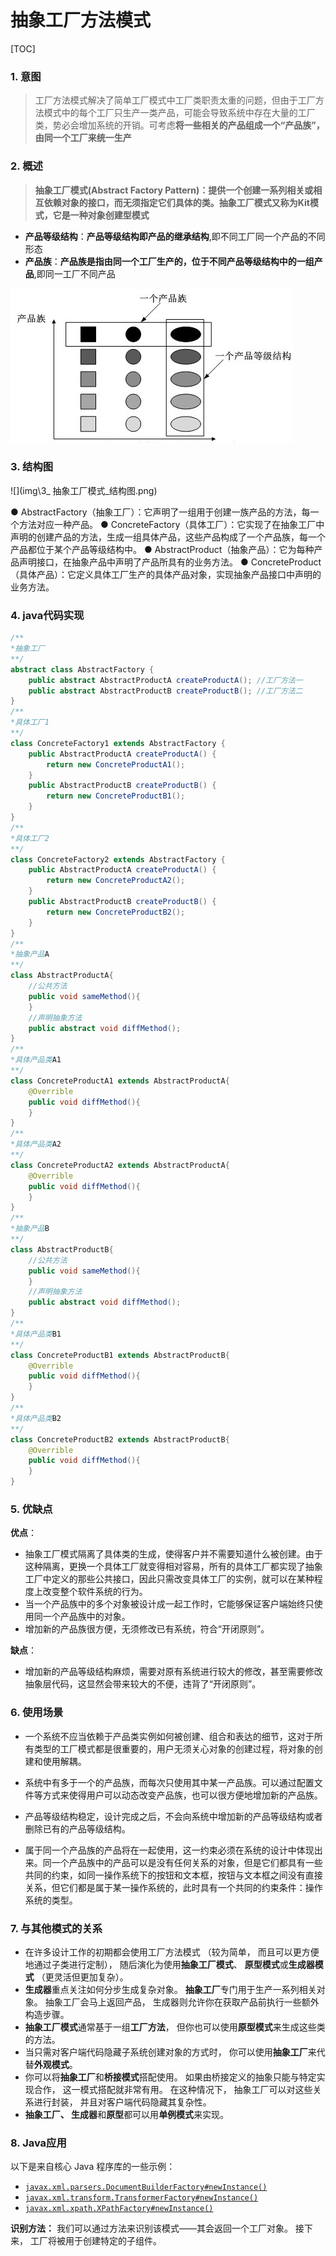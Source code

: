 # 抽象工厂方法模式

[TOC]

### 1. 意图

> 工厂方法模式解决了简单工厂模式中工厂类职责太重的问题，但由于工厂方法模式中的每个工厂只生产一类产品，可能会导致系统中存在大量的工厂类，势必会增加系统的开销。可考虑**将一些相关的产品组成一个“产品族”，由同一个工厂来统一生产**

### 2. 概述

>  **抽象工厂模式(Abstract Factory Pattern)：提供一个创建一系列相关或相互依赖对象的接口，而无须指定它们具体的类。抽象工厂模式又称为Kit模式，它是一种对象创建型模式**

- **产品等级结构**：**产品等级结构即产品的继承结构**,即不同工厂同一个产品的不同形态
- **产品族**：**产品族是指由同一个工厂生产的，位于不同产品等级结构中的一组产品**,即同一工厂不同产品

![](img\产品等级结构.jpg)

### 3. 结构图

![](img\3_ 抽象工厂模式_结构图.png)

● AbstractFactory（抽象工厂）：它声明了一组用于创建一族产品的方法，每一个方法对应一种产品。
● ConcreteFactory（具体工厂）：它实现了在抽象工厂中声明的创建产品的方法，生成一组具体产品，这些产品构成了一个产品族，每一个产品都位于某个产品等级结构中。
● AbstractProduct（抽象产品）：它为每种产品声明接口，在抽象产品中声明了产品所具有的业务方法。
● ConcreteProduct（具体产品）：它定义具体工厂生产的具体产品对象，实现抽象产品接口中声明的业务方法。

### 4. java代码实现

```java
/**
*抽象工厂
**/
abstract class AbstractFactory {
	public abstract AbstractProductA createProductA(); //工厂方法一
	public abstract AbstractProductB createProductB(); //工厂方法二
}
/**
*具体工厂1
**/
class ConcreteFactory1 extends AbstractFactory {
    public AbstractProductA createProductA() {
        return new ConcreteProductA1();
    }
    public AbstractProductB createProductB() {
        return new ConcreteProductB1();
    }
}
/**
*具体工厂2
**/
class ConcreteFactory2 extends AbstractFactory {
    public AbstractProductA createProductA() {
        return new ConcreteProductA2();
    }
    public AbstractProductB createProductB() {
        return new ConcreteProductB2();
    }
}
/**
*抽象产品A
**/
class AbstractProductA{
    //公共方法
    public void sameMethod(){    
    }
    //声明抽象方法
    public abstract void diffMethod(); 
}
/**
*具体产品类A1
**/
class ConcreteProductA1 extends AbstractProductA{
    @Overrible
    public void diffMethod(){
    }
}
/**
*具体产品类A2
**/
class ConcreteProductA2 extends AbstractProductA{
    @Overrible
    public void diffMethod(){
    }
}
/**
*抽象产品B
**/
class AbstractProductB{
    //公共方法
    public void sameMethod(){    
    }
    //声明抽象方法
    public abstract void diffMethod(); 
}
/**
*具体产品类B1
**/
class ConcreteProductB1 extends AbstractProductB{
    @Overrible
    public void diffMethod(){
    }
}
/**
*具体产品类B2
**/
class ConcreteProductB2 extends AbstractProductB{
    @Overrible
    public void diffMethod(){
    }
}
```



### 5. 优缺点

**优点**：

- 抽象工厂模式隔离了具体类的生成，使得客户并不需要知道什么被创建。由于这种隔离，更换一个具体工厂就变得相对容易，所有的具体工厂都实现了抽象工厂中定义的那些公共接口，因此只需改变具体工厂的实例，就可以在某种程度上改变整个软件系统的行为。
- 当一个产品族中的多个对象被设计成一起工作时，它能够保证客户端始终只使用同一个产品族中的对象。
- 增加新的产品族很方便，无须修改已有系统，符合“开闭原则”。

**缺点**：

- 增加新的产品等级结构麻烦，需要对原有系统进行较大的修改，甚至需要修改抽象层代码，这显然会带来较大的不便，违背了“开闭原则”。



### 6. 使用场景

- 一个系统不应当依赖于产品类实例如何被创建、组合和表达的细节，这对于所有类型的工厂模式都是很重要的，用户无须关心对象的创建过程，将对象的创建和使用解耦。
- 系统中有多于一个的产品族，而每次只使用其中某一产品族。可以通过配置文件等方式来使得用户可以动态改变产品族，也可以很方便地增加新的产品族。

- 产品等级结构稳定，设计完成之后，不会向系统中增加新的产品等级结构或者删除已有的产品等级结构。
- 属于同一个产品族的产品将在一起使用，这一约束必须在系统的设计中体现出来。同一个产品族中的产品可以是没有任何关系的对象，但是它们都具有一些共同的约束，如同一操作系统下的按钮和文本框，按钮与文本框之间没有直接关系，但它们都是属于某一操作系统的，此时具有一个共同的约束条件：操作系统的类型。

### 7. 与其他模式的关系

- 在许多设计工作的初期都会使用工厂方法模式 （较为简单， 而且可以更方便地通过子类进行定制）， 随后演化为使用**抽象工厂模式**、 **原型模式**或**生成器模式** （更灵活但更加复杂）。
- **生成器**重点关注如何分步生成复杂对象。 **抽象工厂**专门用于生产一系列相关对象。 抽象工厂会马上返回产品， 生成器则允许你在获取产品前执行一些额外构造步骤。
- **抽象工厂模式**通常基于一组**工厂方法**， 但你也可以使用**原型模式**来生成这些类的方法。
- 当只需对客户端代码隐藏子系统创建对象的方式时， 你可以使用**抽象工厂**来代替**外观模式**。
- 你可以将**抽象工厂**和**桥接模式**搭配使用。 如果由桥接定义的抽象只能与特定实现合作， 这一模式搭配就非常有用。 在这种情况下， 抽象工厂可以对这些关系进行封装， 并且对客户端代码隐藏其复杂性。
- **抽象工厂、 生成器**和**原型**都可以用**单例模式**来实现。

### 8. Java应用

以下是来自核心 Java 程序库的一些示例：

- [`javax.xml.parsers.DocumentBuilderFactory#newInstance()`](http://docs.oracle.com/javase/8/docs/api/javax/xml/parsers/DocumentBuilderFactory.html#newInstance--)
- [`javax.xml.transform.TransformerFactory#newInstance()`](http://docs.oracle.com/javase/8/docs/api/javax/xml/transform/TransformerFactory.html#newInstance--)
- [`javax.xml.xpath.XPathFactory#newInstance()`](http://docs.oracle.com/javase/8/docs/api/javax/xml/xpath/XPathFactory.html#newInstance--)

**识别方法：** 我们可以通过方法来识别该模式——其会返回一个工厂对象。 接下来， 工厂将被用于创建特定的子组件。

